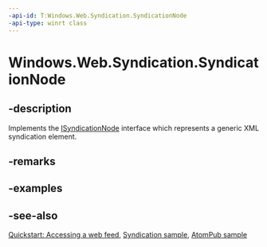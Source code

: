 ```yaml
---
-api-id: T:Windows.Web.Syndication.SyndicationNode
-api-type: winrt class
---
```


<!-- Class syntax.
public class SyndicationNode : Windows.Web.Syndication.ISyndicationNode
-->

# Windows.Web.Syndication.SyndicationNode

## -description
Implements the [ISyndicationNode](isyndicationnode.md) interface which represents a generic XML syndication element.

## -remarks

## -examples

## -see-also
[Quickstart: Accessing a web feed](/previous-versions/windows/apps/hh700374(v=win.10)), [Syndication sample](https://github.com/microsoftarchive/msdn-code-gallery-microsoft/tree/master/Official%20Windows%20Platform%20Sample/Windows%208.1%20Store%20app%20samples/99866-Windows%208.1%20Store%20app%20samples/Syndication%20sample), [AtomPub sample](https://github.com/microsoftarchive/msdn-code-gallery-microsoft/tree/master/Official%20Windows%20Platform%20Sample/Windows%208.1%20Store%20app%20samples/99866-Windows%208.1%20Store%20app%20samples/AtomPub%20sample)